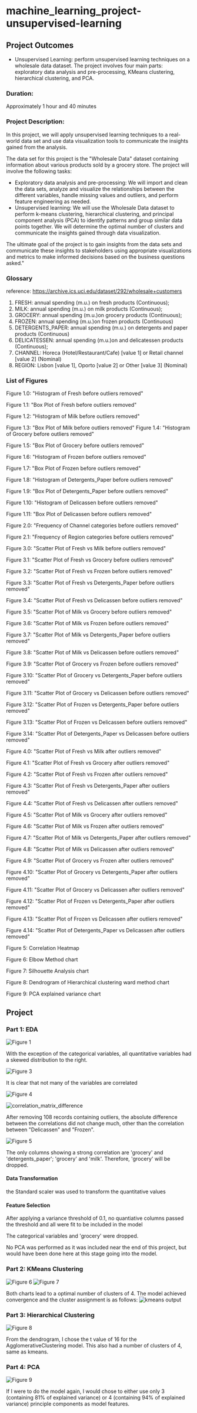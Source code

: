 # machine_learning_project-unsupervised-learning

## Project Outcomes
- Unsupervised Learning: perform unsupervised learning techniques on a wholesale data dataset. The project involves four main parts: exploratory data analysis and pre-processing, KMeans clustering, hierarchical clustering, and PCA.
### Duration:
Approximately 1 hour and 40 minutes
### Project Description:
In this project, we will apply unsupervised learning techniques to a real-world data set and use data visualization tools to communicate the insights gained from the analysis.

The data set for this project is the "Wholesale Data" dataset containing information about various products sold by a grocery store.
The project will involve the following tasks:

-	Exploratory data analysis and pre-processing: We will import and clean the data sets, analyze and visualize the relationships between the different variables, handle missing values and outliers, and perform feature engineering as needed.
-	Unsupervised learning: We will use the Wholesale Data dataset to perform k-means clustering, hierarchical clustering, and principal component analysis (PCA) to identify patterns and group similar data points together. We will determine the optimal number of clusters and communicate the insights gained through data visualization.

The ultimate goal of the project is to gain insights from the data sets and communicate these insights to stakeholders using appropriate visualizations and metrics to make informed decisions based on the business questions asked."

### Glossary
reference: https://archive.ics.uci.edu/dataset/292/wholesale+customers
1)	FRESH: annual spending (m.u.) on fresh products (Continuous);
2)	MILK: annual spending (m.u.) on milk products (Continuous);
3)	GROCERY: annual spending (m.u.)on grocery products (Continuous);
4)	FROZEN: annual spending (m.u.)on frozen products (Continuous)
5)	DETERGENTS_PAPER: annual spending (m.u.) on detergents and paper products (Continuous) 
6)	DELICATESSEN: annual spending (m.u.)on and delicatessen products (Continuous); 
7)	CHANNEL: Horeca (Hotel/Restaurant/Cafe) [value 1] or Retail channel [value 2] (Nominal)
8)	REGION: Lisbon [value 1], Oporto [value 2] or Other [value 3] (Nominal)

### List of Figures
Figure 1.0: "Histogram of Fresh before outliers removed"

Figure 1.1: "Box Plot of Fresh before outliers removed"

Figure 1.2: "Histogram of Milk before outliers removed"

Figure 1.3: "Box Plot of Milk before outliers removed"
Figure 1.4: "Histogram of Grocery before outliers removed"

Figure 1.5: "Box Plot of Grocery before outliers removed"

Figure 1.6: "Histogram of Frozen before outliers removed"

Figure 1.7: "Box Plot of Frozen before outliers removed"

Figure 1.8: "Histogram of Detergents_Paper before outliers removed"

Figure 1.9: "Box Plot of Detergents_Paper before outliers removed"

Figure 1.10: "Histogram of Delicassen before outliers removed"

Figure 1.11: "Box Plot of Delicassen before outliers removed"

Figure 2.0: "Frequency of Channel categories before outliers removed"

Figure 2.1: "Frequency of Region categories before outliers removed"

Figure 3.0: "Scatter Plot of Fresh vs Milk before outliers removed"

Figure 3.1: "Scatter Plot of Fresh vs Grocery before outliers removed"

Figure 3.2: "Scatter Plot of Fresh vs Frozen before outliers removed"

Figure 3.3: "Scatter Plot of Fresh vs Detergents_Paper before outliers removed"

Figure 3.4: "Scatter Plot of Fresh vs Delicassen before outliers removed"

Figure 3.5: "Scatter Plot of Milk vs Grocery before outliers removed"

Figure 3.6: "Scatter Plot of Milk vs Frozen before outliers removed"

Figure 3.7: "Scatter Plot of Milk vs Detergents_Paper before outliers removed"

Figure 3.8: "Scatter Plot of Milk vs Delicassen before outliers removed"

Figure 3.9: "Scatter Plot of Grocery vs Frozen before outliers removed"

Figure 3.10: "Scatter Plot of Grocery vs Detergents_Paper before outliers removed"

Figure 3.11: "Scatter Plot of Grocery vs Delicassen before outliers removed"

Figure 3.12: "Scatter Plot of Frozen vs Detergents_Paper before outliers removed"

Figure 3.13: "Scatter Plot of Frozen vs Delicassen before outliers removed"

Figure 3.14: "Scatter Plot of Detergents_Paper vs Delicassen before outliers removed"

Figure 4.0: "Scatter Plot of Fresh vs Milk after outliers removed"

Figure 4.1: "Scatter Plot of Fresh vs Grocery after outliers removed"

Figure 4.2: "Scatter Plot of Fresh vs Frozen after outliers removed"

Figure 4.3: "Scatter Plot of Fresh vs Detergents_Paper after outliers removed"

Figure 4.4: "Scatter Plot of Fresh vs Delicassen after outliers removed"

Figure 4.5: "Scatter Plot of Milk vs Grocery after outliers removed"

Figure 4.6: "Scatter Plot of Milk vs Frozen after outliers removed"

Figure 4.7: "Scatter Plot of Milk vs Detergents_Paper after outliers removed"

Figure 4.8: "Scatter Plot of Milk vs Delicassen after outliers removed"

Figure 4.9: "Scatter Plot of Grocery vs Frozen after outliers removed"

Figure 4.10: "Scatter Plot of Grocery vs Detergents_Paper after outliers removed"

Figure 4.11: "Scatter Plot of Grocery vs Delicassen after outliers removed"

Figure 4.12: "Scatter Plot of Frozen vs Detergents_Paper after outliers removed"

Figure 4.13: "Scatter Plot of Frozen vs Delicassen after outliers removed"

Figure 4.14: "Scatter Plot of Detergents_Paper vs Delicassen after outliers removed"

Figure 5: Correlation Heatmap

Figure 6: Elbow Method chart

Figure 7: Silhouette Analysis chart

Figure 8: Dendrogram of Hierarchical clustering ward method chart

Figure 9: PCA explained variance chart

## Project

### Part 1: EDA
![Figure 1](visualizations/figure_1_histograms_boxplots_of_quantitative_variables_before_outliers_removed.png)

With the exception of the categorical variables, all quantitative variables had a skewed distribution to the right.


![Figure 3](visualizations/figure_3_scatter_plots_of_column_pairs_before_outliers_removed.png)

It is clear that not many of the variables are correlated


![Figure 4](visualizations/figure_4_scatter_plots_of_column_pairs_after_outliers_removed.png)

![correlation_matrix_difference](images/correlation_diff.png)

After removing 108 records containing outliers, the absolute difference between the correlations did not change much, other than the correlation between "Delicassen" and "Frozen".


![Figure 5](visualizations/figure_5_correlation_heatmap.png)

The only columns showing a strong correlation are 'grocery' and 'detergents_paper'; 'grocery' and 'milk'. Therefore, 'grocery' will be dropped.


#### Data Transformation

the Standard scaler was used to transform the quantitative values


#### Feature Selection

After applying a variance threshold of 0.1, no quantiative columns passed the threshold and all were fit to be included in the model

The categorical variables and 'grocery' were dropped.

No PCA was performed as it was included near the end of this project, but would have been done here at this stage going into the model.


### Part 2: KMeans Clustering
![Figure 6](visualizations/figure_6_elbow_method_chart.png)
![Figure 7](visualizations/figure_7_silhouette_analysis_chart.png)

Both charts lead to a optimal number of clusters of 4.  The model achieved convergence and the cluster assignment is as follows:
![kmeans output](images/kmeans.png)

### Part 3: Hierarchical Clustering
![Figure 8](visualizations/figure_8_dendrogram_of_Hierarchical_clustering_ward_method_chart.png)

From the dendrogram, I chose the t value of 16 for the AgglomerativeClustering model.  This also had a number of clusters of 4, same as kmeans.


### Part 4: PCA
![Figure 9](visualizations/Figure_9__PCA_explained_variance_chart.png)

If I were to do the model again, I would chose to either use only 3 (containing 81% of explained variance) or 4 (containing 94% of explained variance) principle components as model features.



